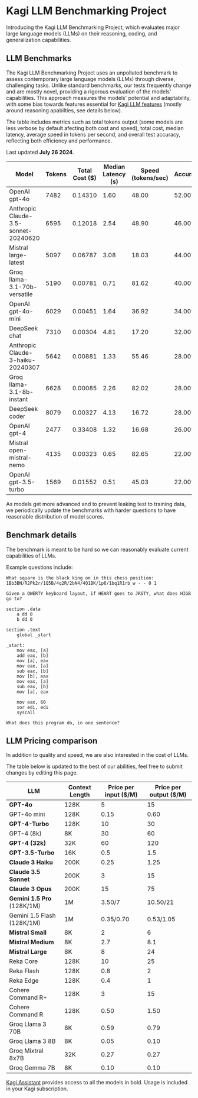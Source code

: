 # Kagi LLM Benchmarking Project

Introducing the Kagi LLM Benchmarking Project, which evaluates major large language models (LLMs) on their reasoning, coding, and generalization capabilities.

## LLM Benchmarks

The Kagi LLM Benchmarking Project uses an unpolluted benchmark to assess contemporary large language models (LLMs) through diverse, challenging tasks. Unlike standard benchmarks, our tests frequently change and are mostly novel, providing a rigorous evaluation of the models' capabilities. This approach measures the models' potential and adaptability, with some bias towards features essential for [Kagi LLM features](./kagi-ai.md) (mostly around reasoning apabilties, see details below).

The table includes metrics such as total tokens output (some models are less verbose by default afecting both cost and speed), total cost, median latency, average speed in tokens per second, and overall test accuracy, reflecting both efficiency and performance.

Last updated **July 26 2024**.

| Model                                    | Tokens | Total Cost ($) | Median Latency (s) | Speed (tokens/sec) | Accuracy |
|------------------------------------------|--------|----------------|--------------------|--------------------|----------|
| OpenAI gpt-4o                            | 7482   | 0.14310        | 1.60               | 48.00              | 52.00%   |
| Anthropic Claude-3.5-sonnet-20240620     | 6595   | 0.12018        | 2.54               | 48.90              | 46.00%   |
| Mistral large-latest                     | 5097   | 0.06787        | 3.08               | 18.03              | 44.00%   |
| Groq llama-3.1-70b-versatile             | 5190   | 0.00781        | 0.71               | 81.62              | 40.00%   |
| OpenAI gpt-4o-mini                       | 6029   | 0.00451        | 1.64               | 36.92              | 34.00%   |
| DeepSeek chat                            | 7310   | 0.00304        | 4.81               | 17.20              | 32.00%   |
| Anthropic Claude-3-haiku-20240307        | 5642   | 0.00881        | 1.33               | 55.46              | 28.00%   |
| Groq llama-3.1-8b-instant                | 6628   | 0.00085        | 2.26               | 82.02              | 28.00%   |
| DeepSeek coder                           | 8079   | 0.00327        | 4.13               | 16.72              | 28.00%   |
| OpenAI gpt-4                             | 2477   | 0.33408        | 1.32               | 16.68              | 26.00%   |
| Mistral open-mistral-nemo                | 4135   | 0.00323        | 0.65               | 82.65              | 22.00%   |
| OpenAI gpt-3.5-turbo                     | 1569   | 0.01552        | 0.51               | 45.03              | 22.00%   |

As models get more advanced and to prevent leaking test to training data, we periodically update the benchmarks with harder questions to have reasonable distribution of model scores.

## Benchmark details

The benchmark is meant to be hard so we can reasonably evaluate current capabilities of LLMs.

Example questions include:

```
What square is the black king on in this chess position: 1Bb3BN/R2Pk2r/1Q5B/4q2R/2bN4/4Q1BK/1p6/1bq1R1rb w - - 0 1
```

```
Given a QWERTY keyboard layout, if HEART goes to JRSTY, what does HIGB go to?
```

```
section .data
    a dd 0
    b dd 0

section .text
    global _start

_start:
    mov eax, [a]
    add eax, [b]
    mov [a], eax
    mov eax, [a]
    sub eax, [b]
    mov [b], eax
    mov eax, [a]
    sub eax, [b]
    mov [a], eax

    mov eax, 60
    xor edi, edi
    syscall

What does this program do, in one sentence?
```


## LLM Pricing comparison

In addition to quality and speed, we are also interested in the cost of LLMs. 

The table below is updated to the best of our abilities, feel free to submit changes by editing this page.


| LLM                    | Context Length | Price per input ($/M) | Price per output ($/M) |
|------------------------|----------------|-----------------------|------------------------|
| **GPT-4o**                    | 128K             | 5                    | 15                     |
| GPT-4o mini                    | 128K             | 0.15                    | 0.60                     |
| **GPT-4-Turbo**           | 128K           | 10                    | 30                     |
| GPT-4 (8k)              | 8K             | 30                    | 60                     |
| **GPT-4 (32k)**           | 32K            | 60                    | 120                    |
| **GPT-3.5-Turbo**         | 16K            | 0.5                   | 1.5                    |
| **Claude 3 Haiku**        | 200K           | 0.25                  | 1.25                   |
| **Claude 3.5 Sonnet**       | 200K           | 3                     | 15                     |
| **Claude 3 Opus**         | 200K           | 15                    | 75                     |
| **Gemini 1.5 Pro** (128K/1M)       | 1M             | 3.50/7                     | 10.50/21                     |
| Gemini 1.5 Flash (128K/1M)        | 1M             | 0.35/0.70                     | 0.53/1.05                     |
| **Mistral Small**         | 8K             | 2                     | 6                      |
| **Mistral Medium**        | 8K             | 2.7                   | 8.1                    |
| **Mistral Large**         | 8K             | 8                     | 24                     |
| Reka Core              | 128K           | 10                    | 25                     |
| Reka Flash             | 128K           | 0.8                   | 2                      |
| Reka Edge              | 128K           | 0.4                   | 1                      |
| Cohere Command R+      | 128K           | 3                     | 15                     |
| Cohere Command R       | 128K           | 0.50                  | 1.50                   |
| Groq Llama 3 70B       | 8K             | 0.59                  | 0.79                   |
| Groq Llama 3 8B        | 8K             | 0.05                  | 0.10                   |
| Groq Mixtral 8x7B      | 32K            | 0.27                  | 0.27                   |
| Groq Gemma 7B          | 8K             | 0.10                  | 0.10                   |

[Kagi Assistant](./assistant.md) provides access to all the models in bold. Usage is included in your Kagi subscription.


